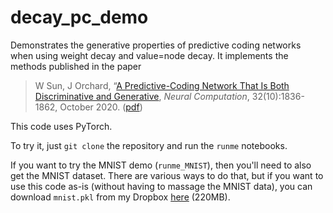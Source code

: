 # decay_pc_demo
Demonstrates the generative properties of predictive coding networks when using weight decay and value=node decay. It implements the methods published in the paper

> W Sun, J Orchard, “[A Predictive-Coding Network That Is Both Discriminative and Generative](https://www.mitpressjournals.org/doi/abs/10.1162/neco_a_01311), *Neural Computation*, 32(10):1836-1862, October 2020. ([pdf](http://www.cs.uwaterloo.ca/~jorchard/academic/SunOrchard_NECO2020.pdf))

This code uses PyTorch.

To try it, just `git clone` the repository and run the `runme` notebooks.

If you want to try the MNIST demo (`runme_MNIST`), then you'll need to also get the MNIST dataset. There are various ways to do that, but if you want to use this code as-is (without having to massage the MNIST data), you can download `mnist.pkl` from my Dropbox [here](https://www.dropbox.com/s/fi8x5p24p3z0m6z/mnist.pkl?dl=0) (220MB).

